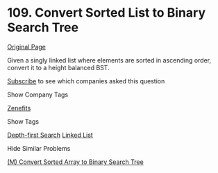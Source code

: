 # 109. Convert Sorted List to Binary Search Tree

[Original Page](https://leetcode.com/problems/convert-sorted-list-to-binary-search-tree/)

Given a singly linked list where elements are sorted in ascending order, convert it to a height balanced BST.

<div>

[Subscribe](/subscribe/) to see which companies asked this question

</div>

<div>

<div id="company_tags" class="btn btn-xs btn-warning">Show Company Tags</div>

<span class="hidebutton">[Zenefits](/company/zenefits/)</span></div>

<div>

<div id="tags" class="btn btn-xs btn-warning">Show Tags</div>

<span class="hidebutton">[Depth-first Search](/tag/depth-first-search/) [Linked List](/tag/linked-list/)</span></div>

<div>

<div id="similar" class="btn btn-xs btn-warning">Hide Similar Problems</div>

<span class="hidebutton" style="display: inline;">[(M) Convert Sorted Array to Binary Search Tree](/problems/convert-sorted-array-to-binary-search-tree/)</span></div>